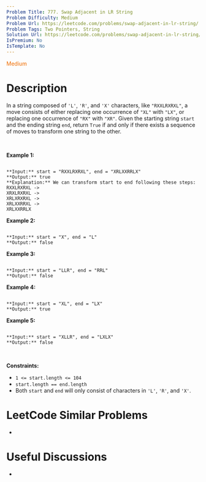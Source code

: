 ```yaml
---
Problem Title: 777. Swap Adjacent in LR String
Problem Difficulty: Medium
Problem Url: https://leetcode.com/problems/swap-adjacent-in-lr-string/
Problem Tags: Two Pointers, String
Solution Url: https://leetcode.com/problems/swap-adjacent-in-lr-string/solution/
IsPremium: No
IsTemplate: No
---
```


<span style="color: rgb(239, 108, 0);">Medium</span>

# Description

In a string composed of `'L'`, `'R'`, and `'X'` characters, like `"RXXLRXRXL"`, a move consists of either replacing one occurrence of `"XL"` with `"LX"`, or replacing one occurrence of `"RX"` with `"XR"`. Given the starting string `start` and the ending string `end`, return `True` if and only if there exists a sequence of moves to transform one string to the other.


 


**Example 1:**



```

**Input:** start = "RXXLRXRXL", end = "XRLXXRRLX"
**Output:** true
**Explanation:** We can transform start to end following these steps:
RXXLRXRXL ->
XRXLRXRXL ->
XRLXRXRXL ->
XRLXXRRXL ->
XRLXXRRLX

```

**Example 2:**



```

**Input:** start = "X", end = "L"
**Output:** false

```

**Example 3:**



```

**Input:** start = "LLR", end = "RRL"
**Output:** false

```

**Example 4:**



```

**Input:** start = "XL", end = "LX"
**Output:** true

```

**Example 5:**



```

**Input:** start = "XLLR", end = "LXLX"
**Output:** false

```

 


**Constraints:**


* `1 <= start.length <= 104`
* `start.length == end.length`
* Both `start` and `end` will only consist of characters in `'L'`, `'R'`, and `'X'`.




# LeetCode Similar Problems

- []()

# Useful Discussions

- []()
